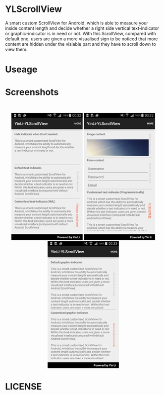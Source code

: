 # YLScrollView
A smart custom ScrollView for Android, which is able to measure your inside content length and decide whether a right side vertical text-indicator or graphic-indicator is in need or not. With this ScrollView, compared with default one, users are given a more visualised sign to be noticed that more content are hidden under the visiable part and they have to scroll down to view them.

# Useage

# Screenshots
<br/>
<p align="center">
<img src="./screenshot/sample_1.png" width="230" />
<img src="./screenshot/sample_2.png" width="230" />
<img src="./screenshot/sample_3.png" width="230" />
</p>

# LICENSE
